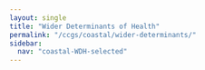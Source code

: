 ```yaml
---
layout: single
title: "Wider Determinants of Health"
permalink: "/ccgs/coastal/wider-determinants/"
sidebar:
  nav: "coastal-WDH-selected"
---
```



